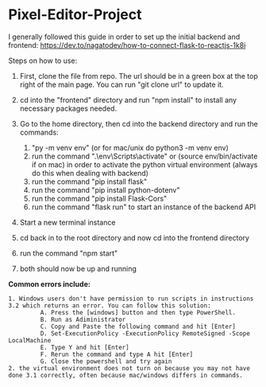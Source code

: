 # Pixel-Editor-Project

I generally followed this guide in order to set up the initial backend and frontend: https://dev.to/nagatodev/how-to-connect-flask-to-reactjs-1k8i

Steps on how to use:

1. First, clone the file from repo. The url should be in a green box at the top right of the main page. You can run "git clone url" to update it.

2. cd into the "frontend" directory and run "npm install" to install any necessary packages needed.

3. Go to the home directory, then cd into the backend directory and run the commands:
    1. "py -m venv env" (or for mac/unix do python3 -m venv env)
    2. run the command ".\env\Scripts\activate"  or (source env/bin/activate if on mac) in order to activate the python virtual environment (always do this when dealing with backend)
    3. run the command "pip install flask"
    4. run the command "pip install python-dotenv"
    5. run the command "pip install Flask-Cors"
    6. run the command "flask run" to start an instance of the backend API

6. Start a new terminal instance

5. cd back in to the root directory and now cd into the frontend directory

6. run the command "npm start"

7. both should now be up and running

**Common errors include:**

    1. Windows users don't have permission to run scripts in instructions 3.2 which returns an error. You can follow this solution:
             A. Press the [windows] button and then type PowerShell.
             B. Run as Adiministrator
             C. Copy and Paste the following command and hit [Enter]
             D. Set-ExecutionPolicy -ExecutionPolicy RemoteSigned -Scope LocalMachine
             E. Type Y and hit [Enter]
             F. Rerun the command and type A hit [Enter]
             G. Close the powershell and try again
    2. the virtual environment does not turn on because you may not have done 3.1 correctly, often because mac/windows differs in commands.
